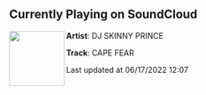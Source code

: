 ## Currently Playing on SoundCloud

[<img align="left" width="100" src="https://i1.sndcdn.com/artworks-2s8ZypiXB7dFA9d1-c7gKYw-t500x500.jpg">](https://soundcloud.com/djskinnyprince/cape-fear)

**Artist**: DJ SKINNY PRINCE 

**Track**: CAPE FEAR

Last updated at 06/17/2022 12:07
